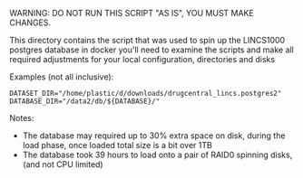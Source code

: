 WARNING:  DO NOT RUN THIS SCRIPT "AS IS", YOU MUST MAKE CHANGES.

This directory contains the script that was used to spin up the LINCS1000 postgres database in docker
you'll need to examine the scripts and make all required adjustments for your local configuration, directories and disks

Examples (not all inclusive):
```
DATASET_DIR="/home/plastic/d/downloads/drugcentral_lincs.postgres2"
DATABASE_DIR="/data2/db/${DATABASE}/"
```

Notes:
- The database may required up to 30% extra space on disk, during the load phase, once loaded total size is a bit over 1TB
- The database took 39 hours to load onto a pair of RAID0 spinning disks, (and not CPU limited)
